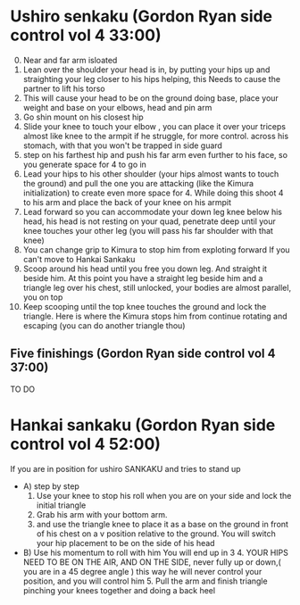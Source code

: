 # **Ushiro senkaku** (Gordon Ryan side control vol 4 33:00)  

0. Near and far arm isloated
1. Lean over the shoulder your head is in, by putting your hips up and straighting your leg closer to his hips helping, this
   Needs to cause the partner to lift his torso
2. This will cause your head to be on the ground doing base,  place your weight and base on your elbows, head and pin arm
3. Go shin mount on his closest hip
4. Slide your knee to touch your elbow , you can place it over your triceps almost like knee to the armpit if he struggle, for more control.
   across his stomach, with that you won't be trapped in side guard
5. step on his farthest hip and push his far arm even further to his face, so you generate space for 4 to go in
6. Lead your hips to his other shoulder (your hips almost wants to touch the ground) and pull the one you are attacking (like the Kimura initialization) to create even more space for 4. While doing this shoot 4 to his arm and place the back of your knee on his armpit
7. Lead forward so you can accommodate your down leg knee below his head, his head is not resting on your quad, penetrate deep until your knee touches your other leg (you will pass his far shoulder with that knee)
8. You can change grip to Kimura to stop him from exploting forward 
   If you can't move to Hankai Sankaku
9. Scoop around his head until you free you down leg. And straight it beside him. At this point you have a straight leg beside him and a triangle leg over his chest, still unlocked, your bodies are almost parallel, you on top
10. Keep scooping until the top knee touches the ground and lock the triangle. Here is where the Kimura stops him from continue rotating and escaping (you can do another triangle thou)


## Five finishings  (Gordon Ryan side control vol 4 37:00)
TO DO

# **Hankai sankaku** (Gordon Ryan side control vol 4 52:00)
If you are in position for ushiro SANKAKU and tries to stand up
 - A) step by step
   1. Use your knee to stop his roll when you are on your side and lock the initial triangle
   2. Grab his arm with your bottom arm.
   3.  and use the triangle knee to place it as a base on the ground in front of his chest on a v position relative to the ground. You will switch your hip placement to be on the side of his head
 - B) Use his momentum to roll with him
   You will end up in 3
   4. YOUR HIPS NEED TO BE ON THE AIR, AND ON THE SIDE, never fully up or down,( you are in a 45 degree angle ) this way he will never control your position, and you will control him
   5. Pull the arm and finish triangle pinching your knees together and doing a back heel
